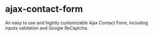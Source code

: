 # ajax-contact-form
An easy to use and hightly customizable Ajax Contact Form, including inputs validation and Google ReCaptcha.
